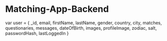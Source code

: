 # Matching-App-Backend

var user = {
    _id,
    email,
    firstName,
    lastName,
    gender,
    country,
    city,
    matches,
    questionaries,
    messages,
    dateOfBirth,
    images,
    profileImage,
    zodiac,
    salt,
    passwordHash,
    lastLoggedIn
}